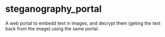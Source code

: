 # steganography_portal
A web portal to embedd text in images, and decrypt them (geting the text back from the image) using the same portal.

